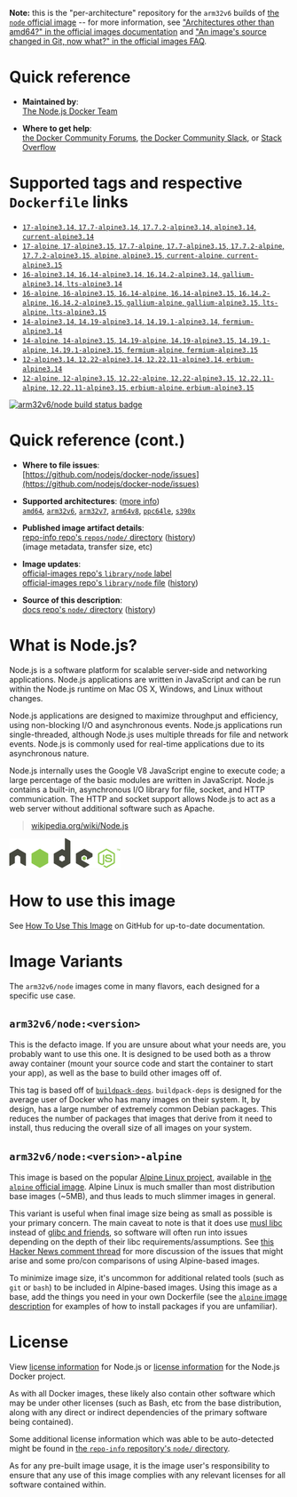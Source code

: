 <!--

********************************************************************************

WARNING:

    DO NOT EDIT "node/README.md"

    IT IS AUTO-GENERATED

    (from the other files in "node/" combined with a set of templates)

********************************************************************************

-->

**Note:** this is the "per-architecture" repository for the `arm32v6` builds of [the `node` official image](https://hub.docker.com/_/node) -- for more information, see ["Architectures other than amd64?" in the official images documentation](https://github.com/docker-library/official-images#architectures-other-than-amd64) and ["An image's source changed in Git, now what?" in the official images FAQ](https://github.com/docker-library/faq#an-images-source-changed-in-git-now-what).

# Quick reference

-	**Maintained by**:  
	[The Node.js Docker Team](https://github.com/nodejs/docker-node)

-	**Where to get help**:  
	[the Docker Community Forums](https://forums.docker.com/), [the Docker Community Slack](https://dockr.ly/slack), or [Stack Overflow](https://stackoverflow.com/search?tab=newest&q=docker)

# Supported tags and respective `Dockerfile` links

-	[`17-alpine3.14`, `17.7-alpine3.14`, `17.7.2-alpine3.14`, `alpine3.14`, `current-alpine3.14`](https://github.com/nodejs/docker-node/blob/6e8f32de3f620833e563e9f2b427d50055783801/17/alpine3.14/Dockerfile)
-	[`17-alpine`, `17-alpine3.15`, `17.7-alpine`, `17.7-alpine3.15`, `17.7.2-alpine`, `17.7.2-alpine3.15`, `alpine`, `alpine3.15`, `current-alpine`, `current-alpine3.15`](https://github.com/nodejs/docker-node/blob/6e8f32de3f620833e563e9f2b427d50055783801/17/alpine3.15/Dockerfile)
-	[`16-alpine3.14`, `16.14-alpine3.14`, `16.14.2-alpine3.14`, `gallium-alpine3.14`, `lts-alpine3.14`](https://github.com/nodejs/docker-node/blob/6e8f32de3f620833e563e9f2b427d50055783801/16/alpine3.14/Dockerfile)
-	[`16-alpine`, `16-alpine3.15`, `16.14-alpine`, `16.14-alpine3.15`, `16.14.2-alpine`, `16.14.2-alpine3.15`, `gallium-alpine`, `gallium-alpine3.15`, `lts-alpine`, `lts-alpine3.15`](https://github.com/nodejs/docker-node/blob/6e8f32de3f620833e563e9f2b427d50055783801/16/alpine3.15/Dockerfile)
-	[`14-alpine3.14`, `14.19-alpine3.14`, `14.19.1-alpine3.14`, `fermium-alpine3.14`](https://github.com/nodejs/docker-node/blob/6e8f32de3f620833e563e9f2b427d50055783801/14/alpine3.14/Dockerfile)
-	[`14-alpine`, `14-alpine3.15`, `14.19-alpine`, `14.19-alpine3.15`, `14.19.1-alpine`, `14.19.1-alpine3.15`, `fermium-alpine`, `fermium-alpine3.15`](https://github.com/nodejs/docker-node/blob/6e8f32de3f620833e563e9f2b427d50055783801/14/alpine3.15/Dockerfile)
-	[`12-alpine3.14`, `12.22-alpine3.14`, `12.22.11-alpine3.14`, `erbium-alpine3.14`](https://github.com/nodejs/docker-node/blob/6e8f32de3f620833e563e9f2b427d50055783801/12/alpine3.14/Dockerfile)
-	[`12-alpine`, `12-alpine3.15`, `12.22-alpine`, `12.22-alpine3.15`, `12.22.11-alpine`, `12.22.11-alpine3.15`, `erbium-alpine`, `erbium-alpine3.15`](https://github.com/nodejs/docker-node/blob/6e8f32de3f620833e563e9f2b427d50055783801/12/alpine3.15/Dockerfile)

[![arm32v6/node build status badge](https://img.shields.io/jenkins/s/https/doi-janky.infosiftr.net/job/multiarch/job/arm32v6/job/node.svg?label=arm32v6/node%20%20build%20job)](https://doi-janky.infosiftr.net/job/multiarch/job/arm32v6/job/node/)

# Quick reference (cont.)

-	**Where to file issues**:  
	[https://github.com/nodejs/docker-node/issues](https://github.com/nodejs/docker-node/issues)

-	**Supported architectures**: ([more info](https://github.com/docker-library/official-images#architectures-other-than-amd64))  
	[`amd64`](https://hub.docker.com/r/amd64/node/), [`arm32v6`](https://hub.docker.com/r/arm32v6/node/), [`arm32v7`](https://hub.docker.com/r/arm32v7/node/), [`arm64v8`](https://hub.docker.com/r/arm64v8/node/), [`ppc64le`](https://hub.docker.com/r/ppc64le/node/), [`s390x`](https://hub.docker.com/r/s390x/node/)

-	**Published image artifact details**:  
	[repo-info repo's `repos/node/` directory](https://github.com/docker-library/repo-info/blob/master/repos/node) ([history](https://github.com/docker-library/repo-info/commits/master/repos/node))  
	(image metadata, transfer size, etc)

-	**Image updates**:  
	[official-images repo's `library/node` label](https://github.com/docker-library/official-images/issues?q=label%3Alibrary%2Fnode)  
	[official-images repo's `library/node` file](https://github.com/docker-library/official-images/blob/master/library/node) ([history](https://github.com/docker-library/official-images/commits/master/library/node))

-	**Source of this description**:  
	[docs repo's `node/` directory](https://github.com/docker-library/docs/tree/master/node) ([history](https://github.com/docker-library/docs/commits/master/node))

# What is Node.js?

Node.js is a software platform for scalable server-side and networking applications. Node.js applications are written in JavaScript and can be run within the Node.js runtime on Mac OS X, Windows, and Linux without changes.

Node.js applications are designed to maximize throughput and efficiency, using non-blocking I/O and asynchronous events. Node.js applications run single-threaded, although Node.js uses multiple threads for file and network events. Node.js is commonly used for real-time applications due to its asynchronous nature.

Node.js internally uses the Google V8 JavaScript engine to execute code; a large percentage of the basic modules are written in JavaScript. Node.js contains a built-in, asynchronous I/O library for file, socket, and HTTP communication. The HTTP and socket support allows Node.js to act as a web server without additional software such as Apache.

> [wikipedia.org/wiki/Node.js](https://en.wikipedia.org/wiki/Node.js)

![logo](https://raw.githubusercontent.com/docker-library/docs/01c12653951b2fe592c1f93a13b4e289ada0e3a1/node/logo.png)

# How to use this image

See [How To Use This Image](https://github.com/nodejs/docker-node/blob/master/README.md#how-to-use-this-image) on GitHub for up-to-date documentation.

# Image Variants

The `arm32v6/node` images come in many flavors, each designed for a specific use case.

## `arm32v6/node:<version>`

This is the defacto image. If you are unsure about what your needs are, you probably want to use this one. It is designed to be used both as a throw away container (mount your source code and start the container to start your app), as well as the base to build other images off of.

This tag is based off of [`buildpack-deps`](https://hub.docker.com/_/buildpack-deps/). `buildpack-deps` is designed for the average user of Docker who has many images on their system. It, by design, has a large number of extremely common Debian packages. This reduces the number of packages that images that derive from it need to install, thus reducing the overall size of all images on your system.

## `arm32v6/node:<version>-alpine`

This image is based on the popular [Alpine Linux project](https://alpinelinux.org), available in [the `alpine` official image](https://hub.docker.com/_/alpine). Alpine Linux is much smaller than most distribution base images (~5MB), and thus leads to much slimmer images in general.

This variant is useful when final image size being as small as possible is your primary concern. The main caveat to note is that it does use [musl libc](https://musl.libc.org) instead of [glibc and friends](https://www.etalabs.net/compare_libcs.html), so software will often run into issues depending on the depth of their libc requirements/assumptions. See [this Hacker News comment thread](https://news.ycombinator.com/item?id=10782897) for more discussion of the issues that might arise and some pro/con comparisons of using Alpine-based images.

To minimize image size, it's uncommon for additional related tools (such as `git` or `bash`) to be included in Alpine-based images. Using this image as a base, add the things you need in your own Dockerfile (see the [`alpine` image description](https://hub.docker.com/_/alpine/) for examples of how to install packages if you are unfamiliar).

# License

View [license information](https://github.com/nodejs/node/blob/master/LICENSE) for Node.js or [license information](https://github.com/nodejs/docker-node/blob/master/LICENSE) for the Node.js Docker project.

As with all Docker images, these likely also contain other software which may be under other licenses (such as Bash, etc from the base distribution, along with any direct or indirect dependencies of the primary software being contained).

Some additional license information which was able to be auto-detected might be found in [the `repo-info` repository's `node/` directory](https://github.com/docker-library/repo-info/tree/master/repos/node).

As for any pre-built image usage, it is the image user's responsibility to ensure that any use of this image complies with any relevant licenses for all software contained within.
